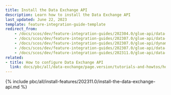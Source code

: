 ```yaml
---
title: Install the Data Exchange API
description: Learn how to install the Data Exchange API
last_updated: June 22, 2023
template: feature-integration-guide-template
redirect_from:
    - /docs/scos/dev/feature-integration-guides/202304.0/glue-api/data-exchange-api/data-exchange-api-integration.html
    - /docs/scos/dev/feature-integration-guides/202307.0/glue-api/data-exchange-api-integration.html
    - /docs/scos/dev/feature-integration-guides/202307.0/glue-api/dynamic-data-api/data-exchange-api-integration.html
    - /docs/scos/dev/feature-integration-guides/202307.0/glue-api/data-exchange-api/install-the-data-exchange-api.html
    - /docs/scos/dev/feature-integration-guides/202311.0/glue-api/data-exchange-api-integration.html
related:
- title: How to configure Data Exchange API
  link: docs/pbc/all/data-exchange/page.version/tutorials-and-howtos/how-to-configure-data-exchange-api.html
---
```


{% include pbc/all/install-features/202311.0/install-the-data-exchange-api.md %} <!-- To edit, see /_includes/pbc/all/install-features/202311.0/install-the-data-exchange-api.md -->